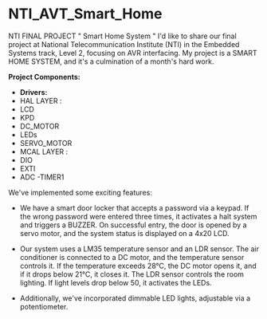 # NTI_AVT_Smart_Home
NTI FINAL PROJECT " Smart Home System "
I'd like to share our final project at National Telecommunication Institute (NTI) in the Embedded Systems track, Level 2, focusing on AVR interfacing. My project is a SMART HOME SYSTEM, and it's a culmination of a month's hard work.

**Project Components:**
- **Drivers:**
 - HAL LAYER :
  - LCD
  - KPD
  - DC_MOTOR
  - LEDs
  - SERVO_MOTOR
 - MCAL LAYER :
  - DIO
  - EXTI
  - ADC
  -TIMER1

We've implemented some exciting features:
- We have a smart door locker that accepts a password via a keypad. If the wrong password were entered three times, it activates a halt system and triggers a BUZZER. On successful entry, the door is opened by a servo motor, and the system status is displayed on a 4x20 LCD.

- Our system uses a LM35 temperature sensor and an LDR sensor. The air conditioner is connected to a DC motor, and the temperature sensor controls it. If the temperature exceeds 28°C, the DC motor opens it, and if it drops below 21°C, it closes it. The LDR sensor controls the room lighting. If light levels drop below 50, it activates the LEDs.

- Additionally, we've incorporated dimmable LED lights, adjustable via a potentiometer.
